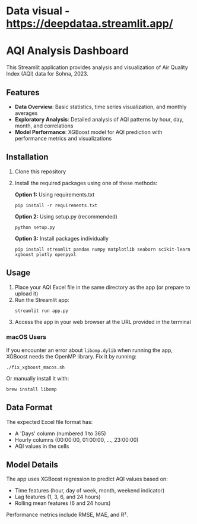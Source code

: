 # Data visual - https://deepdataa.streamlit.app/

# AQI Analysis Dashboard

This Streamlit application provides analysis and visualization of Air Quality Index (AQI) data for Sohna, 2023.

## Features

- **Data Overview**: Basic statistics, time series visualization, and monthly averages
- **Exploratory Analysis**: Detailed analysis of AQI patterns by hour, day, month, and correlations
- **Model Performance**: XGBoost model for AQI prediction with performance metrics and visualizations

## Installation

1. Clone this repository
2. Install the required packages using one of these methods:

   **Option 1:** Using requirements.txt
   ```
   pip install -r requirements.txt
   ```

   **Option 2:** Using setup.py (recommended)
   ```
   python setup.py
   ```

   **Option 3:** Install packages individually
   ```
   pip install streamlit pandas numpy matplotlib seaborn scikit-learn xgboost plotly openpyxl
   ```

## Usage

1. Place your AQI Excel file in the same directory as the app (or prepare to upload it)
2. Run the Streamlit app:
   ```
   streamlit run app.py
   ```
3. Access the app in your web browser at the URL provided in the terminal

### macOS Users

If you encounter an error about `libomp.dylib` when running the app, XGBoost needs the OpenMP library. Fix it by running:

```
./fix_xgboost_macos.sh
```

Or manually install it with:

```
brew install libomp
```

## Data Format

The expected Excel file format has:
- A 'Days' column (numbered 1 to 365)
- Hourly columns (00:00:00, 01:00:00, ..., 23:00:00)
- AQI values in the cells

## Model Details

The app uses XGBoost regression to predict AQI values based on:
- Time features (hour, day of week, month, weekend indicator)
- Lag features (1, 3, 6, and 24 hours)
- Rolling mean features (6 and 24 hours)

Performance metrics include RMSE, MAE, and R².
